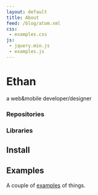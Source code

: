 ```yaml
---
layout: default
title: About
feed: /blog/atom.xml
css:
 - examples.css
js:
 - jquery.min.js
 - examples.js
---
```


# Ethan

a web&mobile developer/designer



### Repositories



### Libraries



## Install




## Examples

A couple of [examples](/examples/) of things.

<ul id="examples">
  <!-- Random Examples -->
</ul>
